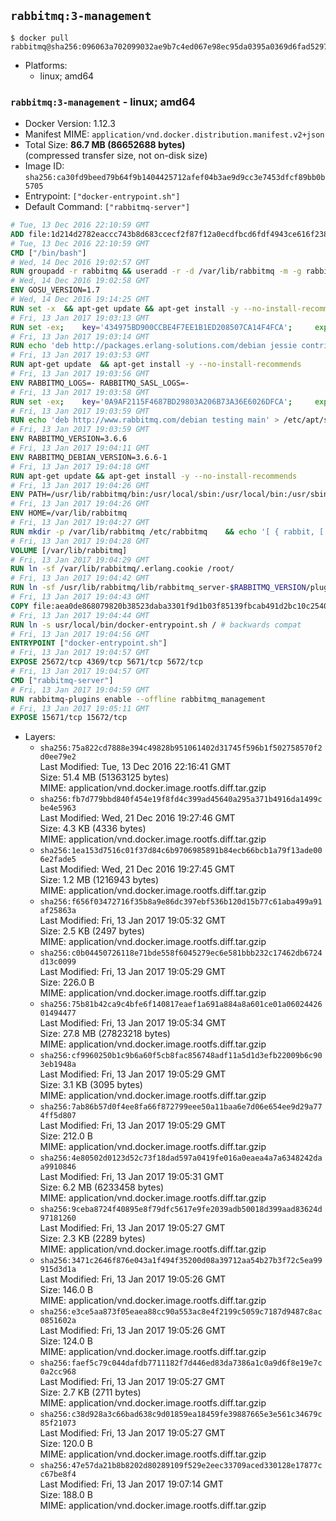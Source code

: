 ## `rabbitmq:3-management`

```console
$ docker pull rabbitmq@sha256:096063a702099032ae9b7c4ed067e98ec95da0395a0369d6fad52979bfee4246
```

-	Platforms:
	-	linux; amd64

### `rabbitmq:3-management` - linux; amd64

-	Docker Version: 1.12.3
-	Manifest MIME: `application/vnd.docker.distribution.manifest.v2+json`
-	Total Size: **86.7 MB (86652688 bytes)**  
	(compressed transfer size, not on-disk size)
-	Image ID: `sha256:ca30fd9beed79b64f9b1404425712afef04b3ae9d9cc3e7453dfcf89bb0b5705`
-	Entrypoint: `["docker-entrypoint.sh"]`
-	Default Command: `["rabbitmq-server"]`

```dockerfile
# Tue, 13 Dec 2016 22:10:59 GMT
ADD file:1d214d2782eaccc743b8d683ccecf2f87f12a0ecdfbcd6fdf4943ce616f23870 in / 
# Tue, 13 Dec 2016 22:10:59 GMT
CMD ["/bin/bash"]
# Wed, 14 Dec 2016 19:02:57 GMT
RUN groupadd -r rabbitmq && useradd -r -d /var/lib/rabbitmq -m -g rabbitmq rabbitmq
# Wed, 14 Dec 2016 19:02:58 GMT
ENV GOSU_VERSION=1.7
# Wed, 14 Dec 2016 19:14:25 GMT
RUN set -x 	&& apt-get update && apt-get install -y --no-install-recommends ca-certificates wget && rm -rf /var/lib/apt/lists/* 	&& wget -O /usr/local/bin/gosu "https://github.com/tianon/gosu/releases/download/$GOSU_VERSION/gosu-$(dpkg --print-architecture)" 	&& wget -O /usr/local/bin/gosu.asc "https://github.com/tianon/gosu/releases/download/$GOSU_VERSION/gosu-$(dpkg --print-architecture).asc" 	&& export GNUPGHOME="$(mktemp -d)" 	&& gpg --keyserver ha.pool.sks-keyservers.net --recv-keys B42F6819007F00F88E364FD4036A9C25BF357DD4 	&& gpg --batch --verify /usr/local/bin/gosu.asc /usr/local/bin/gosu 	&& rm -r "$GNUPGHOME" /usr/local/bin/gosu.asc 	&& chmod +x /usr/local/bin/gosu 	&& gosu nobody true 	&& apt-get purge -y --auto-remove ca-certificates wget
# Fri, 13 Jan 2017 19:03:13 GMT
RUN set -ex; 	key='434975BD900CCBE4F7EE1B1ED208507CA14F4FCA'; 	export GNUPGHOME="$(mktemp -d)"; 	gpg --keyserver ha.pool.sks-keyservers.net --recv-keys "$key"; 	gpg --export "$key" > /etc/apt/trusted.gpg.d/erlang-solutions.gpg; 	rm -r "$GNUPGHOME"; 	apt-key list
# Fri, 13 Jan 2017 19:03:14 GMT
RUN echo 'deb http://packages.erlang-solutions.com/debian jessie contrib' > /etc/apt/sources.list.d/erlang.list
# Fri, 13 Jan 2017 19:03:53 GMT
RUN apt-get update 	&& apt-get install -y --no-install-recommends 		erlang-asn1 		erlang-base-hipe 		erlang-crypto 		erlang-eldap 		erlang-inets 		erlang-mnesia 		erlang-nox 		erlang-os-mon 		erlang-public-key 		erlang-ssl 		erlang-xmerl 	&& rm -rf /var/lib/apt/lists/*
# Fri, 13 Jan 2017 19:03:56 GMT
ENV RABBITMQ_LOGS=- RABBITMQ_SASL_LOGS=-
# Fri, 13 Jan 2017 19:03:58 GMT
RUN set -ex; 	key='0A9AF2115F4687BD29803A206B73A36E6026DFCA'; 	export GNUPGHOME="$(mktemp -d)"; 	gpg --keyserver ha.pool.sks-keyservers.net --recv-keys "$key"; 	gpg --export "$key" > /etc/apt/trusted.gpg.d/rabbitmq.gpg; 	rm -r "$GNUPGHOME"; 	apt-key list
# Fri, 13 Jan 2017 19:03:59 GMT
RUN echo 'deb http://www.rabbitmq.com/debian testing main' > /etc/apt/sources.list.d/rabbitmq.list
# Fri, 13 Jan 2017 19:03:59 GMT
ENV RABBITMQ_VERSION=3.6.6
# Fri, 13 Jan 2017 19:04:11 GMT
ENV RABBITMQ_DEBIAN_VERSION=3.6.6-1
# Fri, 13 Jan 2017 19:04:18 GMT
RUN apt-get update && apt-get install -y --no-install-recommends 		rabbitmq-server=$RABBITMQ_DEBIAN_VERSION 	&& rm -rf /var/lib/apt/lists/*
# Fri, 13 Jan 2017 19:04:26 GMT
ENV PATH=/usr/lib/rabbitmq/bin:/usr/local/sbin:/usr/local/bin:/usr/sbin:/usr/bin:/sbin:/bin
# Fri, 13 Jan 2017 19:04:26 GMT
ENV HOME=/var/lib/rabbitmq
# Fri, 13 Jan 2017 19:04:27 GMT
RUN mkdir -p /var/lib/rabbitmq /etc/rabbitmq 	&& echo '[ { rabbit, [ { loopback_users, [ ] } ] } ].' > /etc/rabbitmq/rabbitmq.config 	&& chown -R rabbitmq:rabbitmq /var/lib/rabbitmq /etc/rabbitmq 	&& chmod -R 777 /var/lib/rabbitmq /etc/rabbitmq
# Fri, 13 Jan 2017 19:04:28 GMT
VOLUME [/var/lib/rabbitmq]
# Fri, 13 Jan 2017 19:04:29 GMT
RUN ln -sf /var/lib/rabbitmq/.erlang.cookie /root/
# Fri, 13 Jan 2017 19:04:42 GMT
RUN ln -sf /usr/lib/rabbitmq/lib/rabbitmq_server-$RABBITMQ_VERSION/plugins /plugins
# Fri, 13 Jan 2017 19:04:43 GMT
COPY file:aea0de868079820b38523daba3301f9d1b03f85139fbcab491d2bc10c2540046 in /usr/local/bin/ 
# Fri, 13 Jan 2017 19:04:44 GMT
RUN ln -s usr/local/bin/docker-entrypoint.sh / # backwards compat
# Fri, 13 Jan 2017 19:04:56 GMT
ENTRYPOINT ["docker-entrypoint.sh"]
# Fri, 13 Jan 2017 19:04:57 GMT
EXPOSE 25672/tcp 4369/tcp 5671/tcp 5672/tcp
# Fri, 13 Jan 2017 19:04:57 GMT
CMD ["rabbitmq-server"]
# Fri, 13 Jan 2017 19:04:59 GMT
RUN rabbitmq-plugins enable --offline rabbitmq_management
# Fri, 13 Jan 2017 19:05:11 GMT
EXPOSE 15671/tcp 15672/tcp
```

-	Layers:
	-	`sha256:75a822cd7888e394c49828b951061402d31745f596b1f502758570f2d0ee79e2`  
		Last Modified: Tue, 13 Dec 2016 22:16:41 GMT  
		Size: 51.4 MB (51363125 bytes)  
		MIME: application/vnd.docker.image.rootfs.diff.tar.gzip
	-	`sha256:fb7d779bbd840f454e19f8fd4c399ad45640a295a371b4916da1499cbe4e5963`  
		Last Modified: Wed, 21 Dec 2016 19:27:46 GMT  
		Size: 4.3 KB (4336 bytes)  
		MIME: application/vnd.docker.image.rootfs.diff.tar.gzip
	-	`sha256:1ea153d7516c01f37d84c6b9706985891b84ecb66bcb1a79f13ade006e2fade5`  
		Last Modified: Wed, 21 Dec 2016 19:27:45 GMT  
		Size: 1.2 MB (1216943 bytes)  
		MIME: application/vnd.docker.image.rootfs.diff.tar.gzip
	-	`sha256:f656f03472716f35b8a9e86dc397ebf536b120d15b77c61aba499a91af25863a`  
		Last Modified: Fri, 13 Jan 2017 19:05:32 GMT  
		Size: 2.5 KB (2497 bytes)  
		MIME: application/vnd.docker.image.rootfs.diff.tar.gzip
	-	`sha256:c0b04450726118e71bde558f6045279ec6e581bbb232c17462db6724d13c0099`  
		Last Modified: Fri, 13 Jan 2017 19:05:29 GMT  
		Size: 226.0 B  
		MIME: application/vnd.docker.image.rootfs.diff.tar.gzip
	-	`sha256:75b81b42ca9c4bfe6f140817eaef1a691a884a8a601ce01a0602442601494477`  
		Last Modified: Fri, 13 Jan 2017 19:05:34 GMT  
		Size: 27.8 MB (27823218 bytes)  
		MIME: application/vnd.docker.image.rootfs.diff.tar.gzip
	-	`sha256:cf9960250b1c9b6a60f5cb8fac856748adf11a5d1d3efb22009b6c903eb1948a`  
		Last Modified: Fri, 13 Jan 2017 19:05:29 GMT  
		Size: 3.1 KB (3095 bytes)  
		MIME: application/vnd.docker.image.rootfs.diff.tar.gzip
	-	`sha256:7ab86b57d0f4ee8fa66f872799eee50a11baa6e7d06e654ee9d29a774ff5d807`  
		Last Modified: Fri, 13 Jan 2017 19:05:29 GMT  
		Size: 212.0 B  
		MIME: application/vnd.docker.image.rootfs.diff.tar.gzip
	-	`sha256:4e80502d0123d52c73f18dad597a0419fe016a0eaea4a7a6348242daa9910846`  
		Last Modified: Fri, 13 Jan 2017 19:05:31 GMT  
		Size: 6.2 MB (6233458 bytes)  
		MIME: application/vnd.docker.image.rootfs.diff.tar.gzip
	-	`sha256:9ceba8724f40895e8f79dfc5617e9fe2039adb50018d399aad83624d97181260`  
		Last Modified: Fri, 13 Jan 2017 19:05:27 GMT  
		Size: 2.3 KB (2289 bytes)  
		MIME: application/vnd.docker.image.rootfs.diff.tar.gzip
	-	`sha256:3471c2646f876e043a1f494f35200d08a39712aa54b27b3f72c5ea99915d3d1a`  
		Last Modified: Fri, 13 Jan 2017 19:05:26 GMT  
		Size: 146.0 B  
		MIME: application/vnd.docker.image.rootfs.diff.tar.gzip
	-	`sha256:e3ce5aa873f05eaea88cc90a553ac8e4f2199c5059c7187d9487c8ac0851602a`  
		Last Modified: Fri, 13 Jan 2017 19:05:26 GMT  
		Size: 124.0 B  
		MIME: application/vnd.docker.image.rootfs.diff.tar.gzip
	-	`sha256:faef5c79c044dafdb7711182f7d446ed83da7386a1c0a9d6f8e19e7c0a2cc968`  
		Last Modified: Fri, 13 Jan 2017 19:05:27 GMT  
		Size: 2.7 KB (2711 bytes)  
		MIME: application/vnd.docker.image.rootfs.diff.tar.gzip
	-	`sha256:c38d928a3c66bad638c9d01859ea18459fe39887665e3e561c34679c85f21073`  
		Last Modified: Fri, 13 Jan 2017 19:05:27 GMT  
		Size: 120.0 B  
		MIME: application/vnd.docker.image.rootfs.diff.tar.gzip
	-	`sha256:47e57da21b8b8202d80289109f529e2eec33709aced330128e17877cc67be8f4`  
		Last Modified: Fri, 13 Jan 2017 19:07:14 GMT  
		Size: 188.0 B  
		MIME: application/vnd.docker.image.rootfs.diff.tar.gzip
